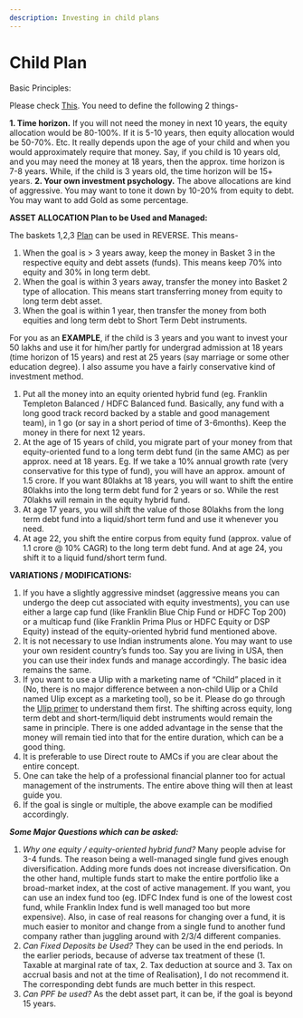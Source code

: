 ```yaml
---
description: Investing in child plans
---
```


# Child Plan

Basic Principles:

Please check [This](https://www.reddit.com/r/IndiaInvestments/wiki/strategy#wiki_basics_of_investment_strategy_plan). You need to define the following 2 things-

**1. Time horizon.** If you will not need the money in next 10 years, the equity allocation would be 80-100%. If it is 5-10 years, then equity allocation would be 50-70%. Etc. It really depends upon the age of your child and when you would approximately require that money. Say, if you child is 10 years old, and you may need the money at 18 years, then the approx. time horizon is 7-8 years. While, if the child is 3 years old, the time horizon will be 15+ years. **2. Your own investment psychology.** The above allocations are kind of aggressive. You may want to tone it down by 10-20% from equity to debt. You may want to add Gold as some percentage.

**ASSET ALLOCATION Plan to be Used and Managed:**

The baskets 1,2,3 [Plan](https://www.reddit.com/r/IndiaInvestments/wiki/strategy#wiki_a_simple_financial_planning_roadmap) can be used in REVERSE. This means-

1.  When the goal is > 3 years away, keep the money in Basket 3 in the respective equity and debt assets (funds). This means keep 70% into equity and 30% in long term debt.
2.  When the goal is within 3 years away, transfer the money into Basket 2 type of allocation. This means start transferring money from equity to long term debt asset.
3.  When the goal is within 1 year, then transfer the money from both equities and long term debt to Short Term Debt instruments.

For you as an **EXAMPLE**, if the child is 3 years and you want to invest your 50 lakhs and use it for him/her partly for undergrad admission at 18 years (time horizon of 15 years) and rest at 25 years (say marriage or some other education degree). I also assume you have a fairly conservative kind of investment method.

1.  Put all the money into an equity oriented hybrid fund (eg. Franklin Templeton Balanced / HDFC Balanced fund. Basically, any fund with a long good track record backed by a stable and good management team), in 1 go (or say in a short period of time of 3-6months). Keep the money in there for next 12 years.
2.  At the age of 15 years of child, you migrate part of your money from that equity-oriented fund to a long term debt fund (in the same AMC) as per approx. need at 18 years. Eg. If we take a 10% annual growth rate (very conservative for this type of fund), you will have an approx. amount of 1.5 crore. If you want 80lakhs at 18 years, you will want to shift the entire 80lakhs into the long term debt fund for 2 years or so. While the rest 70lakhs will remain in the equity hybrid fund.
3.  At age 17 years, you will shift the value of those 80lakhs from the long term debt fund into a liquid/short term fund and use it whenever you need.
4.  At age 22, you shift the entire corpus from equity fund (approx. value of 1.1 crore @ 10% CAGR) to the long term debt fund. And at age 24, you shift it to a liquid fund/short term fund.

**VARIATIONS / MODIFICATIONS:**

1.  If you have a slightly aggressive mindset (aggressive means you can undergo the deep cut associated with equity investments), you can use either a large cap fund (like Franklin Blue Chip Fund or HDFC Top 200) or a multicap fund (like Franklin Prima Plus or HDFC Equity or DSP Equity) instead of the equity-oriented hybrid fund mentioned above.
2.  It is not necessary to use Indian instruments alone. You may want to use your own resident country’s funds too. Say you are living in USA, then you can use their index funds and manage accordingly. The basic idea remains the same.
3.  If you want to use a Ulip with a marketing name of “Child” placed in it (No, there is no major difference between a non-child Ulip or a Child named Ulip except as a marketing tool), so be it. Please do go through the [Ulip primer](http://redd.it/1kv67v) to understand them first. The shifting across equity, long term debt and short-term/liquid debt instruments would remain the same in principle. There is one added advantage in the sense that the money will remain tied into that for the entire duration, which can be a good thing.
4.  It is preferable to use Direct route to AMCs if you are clear about the entire concept.
5.  One can take the help of a professional financial planner too for actual management of the instruments. The entire above thing will then at least guide you.
6.  If the goal is single or multiple, the above example can be modified accordingly.

***Some Major Questions which can be asked:***

1.  *Why one equity / equity-oriented hybrid fund?* Many people advise for 3-4 funds. The reason being a well-managed single fund gives enough diversification. Adding more funds does not increase diversification. On the other hand, multiple funds start to make the entire portfolio like a broad-market index, at the cost of active management. If you want, you can use an index fund too (eg. IDFC Index fund is one of the lowest cost fund, while Franklin Index fund is well managed too but more expensive). Also, in case of real reasons for changing over a fund, it is much easier to monitor and change from a single fund to another fund company rather than juggling around with 2/3/4 different companies.
2.  *Can Fixed Deposits be Used?* They can be used in the end periods. In the earlier periods, because of adverse tax treatment of these (1. Taxable at marginal rate of tax, 2. Tax deduction at source and 3. Tax on accrual basis and not at the time of Realisation), I do not recommend it. The corresponding debt funds are much better in this respect.
3.  *Can PPF be used?* As the debt asset part, it can be, if the goal is beyond 15 years.
